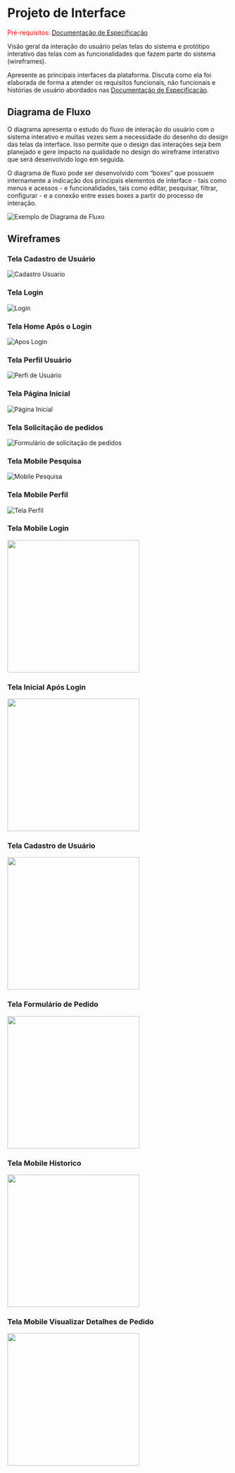 
# Projeto de Interface

<span style="color:red">Pré-requisitos: <a href="2-Especificação do Projeto.md"> Documentação de Especificação</a></span>

Visão geral da interação do usuário pelas telas do sistema e protótipo interativo das telas com as funcionalidades que fazem parte do sistema (wireframes).

 Apresente as principais interfaces da plataforma. Discuta como ela foi elaborada de forma a atender os requisitos funcionais, não funcionais e histórias de usuário abordados nas <a href="2-Especificação do Projeto.md"> Documentação de Especificação</a>.

## Diagrama de Fluxo

O diagrama apresenta o estudo do fluxo de interação do usuário com o sistema interativo e  muitas vezes sem a necessidade do desenho do design das telas da interface. Isso permite que o design das interações seja bem planejado e gere impacto na qualidade no design do wireframe interativo que será desenvolvido logo em seguida.

O diagrama de fluxo pode ser desenvolvido com “boxes” que possuem internamente a indicação dos principais elementos de interface - tais como menus e acessos - e funcionalidades, tais como editar, pesquisar, filtrar, configurar - e a conexão entre esses boxes a partir do processo de interação.

![Exemplo de Diagrama de Fluxo](img/Diagrama_de_fluxo.png)

## Wireframes



### Tela Cadastro de Usuário

![Cadastro Usuario](img/cadastro_usuario.png)

### Tela Login

![Login](img/tela_login.png)

### Tela Home Após o Login

![Apos Login](img/tela_pos_login.png)

### Tela Perfil Usuário

![Perfi de Usuário](img/Perfil.png)

### Tela Página Inicial

![Página Inicial](img/paginaInicial.png)

### Tela Solicitação de pedidos

![Formulário de solicitação de pedidos](img/Formulario.png)

### Tela Mobile Pesquisa

![Mobile Pesquisa](img/Tela_Mobile_Pesquisa.png)

### Tela Mobile Perfil

![Tela Perfil](img/Tela_Mobile_Perfil.png)

### Tela Mobile Login
<img src="img/login.jpg" width=300>

### Tela Inicial Após Login
<img src="img/AposLogin.jpg" width=300>

### Tela Cadastro de Usuário
<img src="img/cadastro.jpg" width=300>

### Tela Formulário de Pedido
<img src="img/pedidoForm.jpg" width=300>

### Tela Mobile Historico
<img src="img/historico.jpg" width=300>

### Tela Mobile Visualizar Detalhes de Pedido
<img src="img/verPedido.jpg" width=300>






